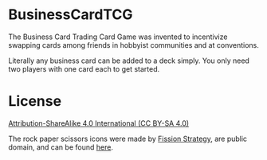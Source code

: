 # BusinessCardTCG
The Business Card Trading Card Game was invented to incentivize swapping cards among friends in hobbyist communities and at conventions. 

Literally any business card can be added to a deck simply. You only need two players with one card each to get started.

# License
[Attribution-ShareAlike 4.0 International (CC BY-SA 4.0)](https://creativecommons.org/licenses/by-sa/4.0/)

The rock paper scissors icons were made by [Fission Strategy](https://thenounproject.com/fissionstrategy/), are public domain, and can be found [here](https://thenounproject.com/browse/creator/fissionstrategy/search/?avatarUrl=https%3A%2F%2Fstatic.thenounproject.com%2Favatars%2Ffissionstrategy%2Fresized%2F120%2Ffissionlogo-01.png&creator=94440&name=Fission%20Strategy&p=1&q=hand).
